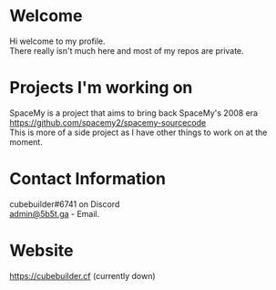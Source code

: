 # Welcome
Hi welcome to my profile.
<br>
There really isn't much here and most of my repos are private.
# Projects I'm working on
SpaceMy is a project that aims to bring back SpaceMy's 2008 era
<br>
https://github.com/spacemy2/spacemy-sourcecode
<br>
This is more of a side project as I have other things to work on at the moment.
# Contact Information
cubebuilder#6741 on Discord
<br>
admin@5b5t.ga - Email.
# Website
https://cubebuilder.cf (currently down)
